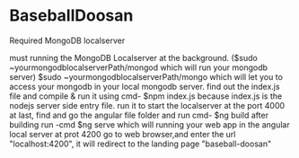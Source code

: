 # BaseballDoosan
Required MongoDB localserver

must running the MongoDB Localserver at the background. ($sudo ~yourmongodblocalserverPath/mongod which will run your mongodb server)
$sudo ~yourmongodblocalserverPath/mongo which will let you to access your mongodb in your local mongodb server.
find out the index.js file and compile & run it using cmd- $npm index.js
because index.js is the nodejs server side entry file. run it to start the localserver at the port 4000
at last, find and go the angular file folder and run cmd- $ng build
after building run -cmd $ng serve
which will running your web app in the angular local server at prot 4200
go to web browser,and enter the url "localhost:4200", it will redirect to the landing page "baseball-doosan"

